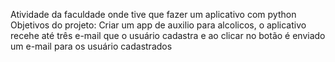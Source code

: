 Atividade da faculdade onde tive que fazer um aplicativo com python
Objetivos do projeto: Criar um app de auxilio para alcolicos, o aplicativo recehe até três e-mail que o usuário cadastra e ao clicar no botão é enviado um e-mail para os usuário cadastrados
